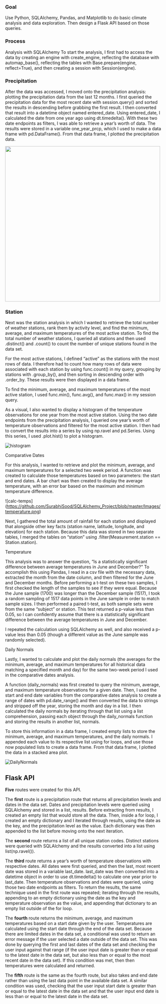 ### Goal
Use Python, SQLAlchemy, Pandas, and Matplotlib to do basic climate analysis and data exploration. Then design a Flask API based on those queries.

### Process
Analysis with SQLAlchemy
To start the analysis, I first had to access the data by creating an engine with create_engine, reflecting the database with automap_base(), reflecting the tables with Base.prepare(engine, reflect=True), and then creating a session with Session(engine).

### Precipitation

After the data was accessed, I moved onto the precipitation analysis: plotting the precipitation data from the last 12 months. I first queried the precipitation data for the most recent date with session.query() and sorted the results in descending before grabbing the first result. I then converted that result into a datetime object named entered_date. Using entered_date, I calculated the date from one year ago using dt.timedelta(). With these two date endpoints as filters, I was able to retrieve a year’s worth of data. The results were stored in a variable one_year_prcp, which I used to make a data frame with pd.DataFrame(). From that data frame, I plotted the precipitation data.

<img src= "https://github.com/SurabhiSood/SQLAlchemy_Project/blob/master/Images/precipitation.png" width="500" height="500" />

### Station

Next was the station analysis in which I wanted to retrieve the total number of weather stations, rank them by activity level, and find the minimum, average, and maximum temperatures of the most active station. To find the total number of weather stations, I queried all stations and then used .distinct() and .count() to count the number of unique stations found in the data set.

For the most active stations, I defined “active” as the stations with the most rows of data. I therefore had to count how many rows of data were associated with each station by using func.count() in my query, grouping by stations with .group_by(), and then sorting in descending order with .order_by. These results were then displayed in a data frame.

To find the minimum, average, and maximum temperatures of the most active station, I used func.min(), func.avg(), and func.max() in my session query.

As a visual, I also wanted to display a histogram of the temperature observations for one year from the most active station. Using the two date endpoints from the precipitation analysis, I queried one year’s worth of temperature observations and filtered for the most active station. I then had to convert the results into a series by using np.ravel and pd.Series. Using this series, I used .plot.hist() to plot a histogram.

![histogram](https://github.com/SurabhiSood/SQLAlchemy_Project/blob/master/Images/station-histogram.png)

Comparative Dates

For this analysis, I wanted to retrieve and plot the minimum, average, and maximum temperatures for a selected two week period. A function was created to calculate those temperatures based on two parameters: the start and end dates. A bar chart was then created to display the average temperature, with an error bar based on the maximum and minimum temperature difference.

![calc-temps] (https://github.com/SurabhiSood/SQLAlchemy_Project/blob/master/Images/temperature.png)

Next, I gathered the total amount of rainfall for each station and displayed that alongside other key facts (station name, latitude, longitude, and elevation) for each station. Because this data was stored in two separate tables, I merged the tables on “station” using .filter(Measurement.station == Station.station).

Temperature

This analysis was to answer the question, “Is a statistically significant difference between average temperatures in June and December?” To accomplish this using Pandas, I read in a csv file with the necessary data, extracted the month from the date column, and then filtered for the June and December months. Before performing a t-test on these two samples, I first checked the length of the samples to see if they were equal. Because the June sample (1700) was longer than the December sample (1517), I took a random sampling of 1517 data points in the June sample in order to match sample sizes. I then performed a paired t-test, as both sample sets were from the same “subject” or station. This test returned a p-value less than 0.05, so I can confidently assume that there is a statistically significant difference between the average temperatures in June and December.

I repeated the calculation using SQLAlchemy as well, and also received a p-value less than 0.05 (though a different value as the June sample was randomly selected).

Daily Normals

Lastly, I wanted to calculate and plot the daily normals (the averages for the minimum, average, and maximum temperatures for all historical data matching a specified month and day) for the same two-week period I used in the comparative dates analysis.

A function (daily_normals) was first created to query the minimum, average, and maximum temperature observations for a given date. Then, I used the start and end date variables from the comparative dates analysis to create a range of dates with pd.date_range() and then converted the data to strings and stripped off the year, storing the month and day in a list. I then calculated the daily normals by iterating through that list using a list comprehension, passing each object through the daily_normals function and storing the results in another list, normals.

To store this information in a data frame, I created empty lists to store the minimum, average, and maximum temperatures, and the daily normals. I appended each value to its respective list using for loops, and use those now populated lists to create a data frame. From that data frame, I plotted the data in a stacked area plot.

![DailyNormals](https://github.com/SurabhiSood/SQLAlchemy_Project/blob/master/Images/daily-normals.png)

## Flask API

__Five__ routes were created for this API.

The __first__ route is a precipitation route that returns all precipitation levels and dates in the data set. Dates and precipitation levels were queried using SQLAlchemy and stored in a list, results. Before extracting from results, I created an empty list that would store all the data. Then, inside a for loop, I created an empty dictionary and I iterated through results, using the date as the key, and the precipitation level as the value. Each dictionary was then appended to the list before moving onto the next iteration.

The __second__ route returns a list of all unique station codes. Distinct stations were queried with SQLAlchemy and the results converted into a list using list(np.ravel()).

The __third__ route returns a year’s worth of temperature observations with respective dates. All dates were first queried, and then the last, most recent date was stored in a variable last_date. last_date was then converted into a datetime object in order to use dt.timedelta() to calculate one year prior to last_date. Then temperature observations and dates were queried, using those two date endpoints as filters. To return the results, the same technique used in the first route was repeated; iterating through the results, appending to an empty dictionary using the date as the key and temperature observation as the value, and appending that dictionary to an empty list outside of the for loop.

The __fourth__ route returns the minimum, average, and maximum temperatures based on a start date given by the user. Temperatures are calculated using the start date through the end of the data set. Because there are limited dates in the data set, a conditional was used to return an error message if the user selected a date outside of the data set. This was done by querying the first and last dates of the data set and checking the user input against that range (if the user input date is greater than or equal to the latest date in the data set, but also less than or equal to the most recent date in the data set). If this condition was met, then then temperatures were calculated and returned.

The __fifth__ route is the same as the fourth route, but also takes and end date rather than using the last data point in the available data set. A similar condition was used, checking that the user input start date is greater than or equal to the latest date in the data set and that the user input end date is less than or equal to the latest date in the data set.
